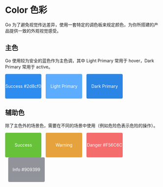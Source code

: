 # Color 色彩

Go 为了避免视觉传达差异，使用一套特定的调色板来规定颜色，为你所搭建的产品提供一致的外观视觉感受。

## 主色

Go 使用较为安全的蓝色作为主色调，其中 Light Primary 常用于 hover，Dark Primary 常用于 active。

<div class="color-item" style="background: #2d8cf0;">Success #2d8cf0</div>
<div class="color-item" style="background: #5cadff;">Light Primary #5cadff</div>
<div class="color-item" style="background: #2b85e4;">Dark Primary #2b85e4</div>

## 辅助色

除了主色外的场景色，需要在不同的场景中使用（例如危险色表示危险的操作）。

<div class="color-item" style="background: #67C23A;">Success #67C23A</div>
<div class="color-item" style="background: #E6A23C;">Warning #E6A23C</div>
<div class="color-item" style="background: #F56C6C;">Danger #F56C6C</div>
<div class="color-item" style="background: #909399;">Info #909399</div>

<style>
.color-item {
    display: inline-flex;
    width: 23.5%;
    height: 80px;
    line-height: 80px;
    flex-direction: column;
    color: white;
    text-align: center;
    border-radius: 4px;
    overflow: hidden;
}
.color-item+.color-item{
 margin-left: 2%;
}
</style>
